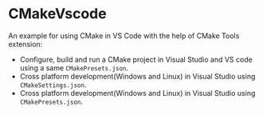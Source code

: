 # CMakeVscode
An example for using CMake in VS Code with the help of CMake Tools extension:
- Configure, build and run a CMake project in Visual Studio and VS code using a same `CMakePresets.json`.
- Cross platform development(Windows and Linux) in Visual Studio using `CMakeSettings.json`.
- Cross platform development(Windows and Linux) in Visual Studio using `CMakePresets.json`.